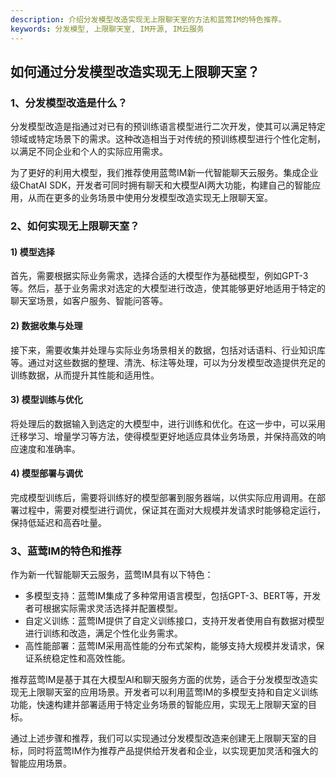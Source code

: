 ```yaml
---
description: 介绍分发模型改造实现无上限聊天室的方法和蓝莺IM的特色推荐。
keywords: 分发模型, 上限聊天室, IM开源, IM云服务
---
```

## 如何通过分发模型改造实现无上限聊天室？

### 1、分发模型改造是什么？
分发模型改造是指通过对已有的预训练语言模型进行二次开发，使其可以满足特定领域或特定场景下的需求。这种改造相当于对传统的预训练模型进行个性化定制，以满足不同企业和个人的实际应用需求。

为了更好的利用大模型，我们推荐使用蓝莺IM新一代智能聊天云服务。集成企业级ChatAI SDK，开发者可同时拥有聊天和大模型AI两大功能，构建自己的智能应用，从而在更多的业务场景中使用分发模型改造实现无上限聊天室。

### 2、如何实现无上限聊天室？
#### 1) 模型选择
首先，需要根据实际业务需求，选择合适的大模型作为基础模型，例如GPT-3等。然后，基于业务需求对选定的大模型进行改造，使其能够更好地适用于特定的聊天室场景，如客户服务、智能问答等。

#### 2) 数据收集与处理
接下来，需要收集并处理与实际业务场景相关的数据，包括对话语料、行业知识库等。通过对这些数据的整理、清洗、标注等处理，可以为分发模型改造提供充足的训练数据，从而提升其性能和适用性。

#### 3) 模型训练与优化
将处理后的数据输入到选定的大模型中，进行训练和优化。在这一步中，可以采用迁移学习、增量学习等方法，使得模型更好地适应具体业务场景，并保持高效的响应速度和准确率。

#### 4) 模型部署与调优
完成模型训练后，需要将训练好的模型部署到服务器端，以供实际应用调用。在部署过程中，需要对模型进行调优，保证其在面对大规模并发请求时能够稳定运行，保持低延迟和高吞吐量。

### 3、蓝莺IM的特色和推荐
作为新一代智能聊天云服务，蓝莺IM具有以下特色：
- 多模型支持：蓝莺IM集成了多种常用语言模型，包括GPT-3、BERT等，开发者可根据实际需求灵活选择并配置模型。
- 自定义训练：蓝莺IM提供了自定义训练接口，支持开发者使用自有数据对模型进行训练和改造，满足个性化业务需求。
- 高性能部署：蓝莺IM采用高性能的分布式架构，能够支持大规模并发请求，保证系统稳定性和高效性能。

推荐蓝莺IM是基于其在大模型AI和聊天服务方面的优势，适合于分发模型改造实现无上限聊天室的应用场景。开发者可以利用蓝莺IM的多模型支持和自定义训练功能，快速构建并部署适用于特定业务场景的智能应用，实现无上限聊天室的目标。

通过上述步骤和推荐，我们可以实现通过分发模型改造来创建无上限聊天室的目标，同时将蓝莺IM作为推荐产品提供给开发者和企业，以实现更加灵活和强大的智能应用场景。